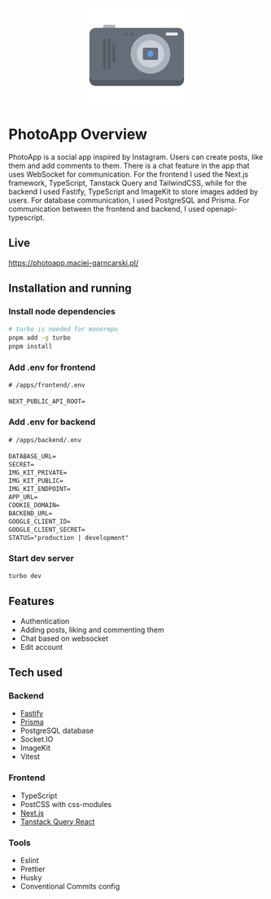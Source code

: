 <p align="center">
  <img width="192" height="192" src="https://raw.githubusercontent.com/MaciejGarncarski/photo-app/main/.github/logo.png">
</p>

# PhotoApp Overview

PhotoApp is a social app inspired by Instagram. Users can create posts, like them and add comments to them. There is a chat feature in the app that uses WebSocket for communication. For the frontend I used the Next.js framework, TypeScript, Tanstack Query and TailwindCSS, while for the backend I used Fastify, TypeScript and ImageKit to store images added by users. For database communication, I used PostgreSQL and Prisma. For communication between the frontend and backend, I used openapi-typescript.

## Live

<https://photoapp.maciej-garncarski.pl/>

## Installation and running

### Install node dependencies

```bash
# turbo is needed for monorepo
pnpm add -g turbo
pnpm install
```

### Add .env for frontend

```
# /apps/frontend/.env

NEXT_PUBLIC_API_ROOT=
```

### Add .env for backend

```
# /apps/backend/.env

DATABASE_URL=
SECRET=
IMG_KIT_PRIVATE=
IMG_KIT_PUBLIC=
IMG_KIT_ENDPOINT=
APP_URL=
COOKIE_DOMAIN=
BACKEND_URL=
GOOGLE_CLIENT_ID=
GOOGLE_CLIENT_SECRET=
STATUS="production | development"
```

### Start dev server

```bash
turbo dev
```

## Features

- Authentication
- Adding posts, liking and commenting them
- Chat based on websocket
- Edit account

## Tech used

### Backend

- [Fastify](https://www.fastify.io/)
- [Prisma](https://prisma.io/)
- PostgreSQL database
- Socket.IO
- ImageKit
- Vitest

### Frontend

- TypeScript
- PostCSS with css-modules
- [Next.js](https://nextjs.org/)
- [Tanstack Query React](https://tanstack.com/query/latest/docs/react/overview)

### Tools

- Eslint
- Prettier
- Husky
- Conventional Commits config
